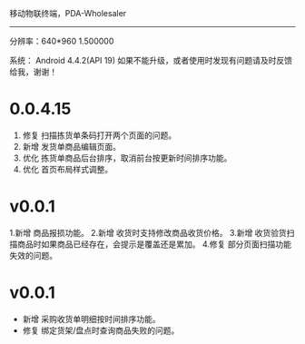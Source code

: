 移动物联终端，PDA-Wholesaler
***

分辨率：640*960 1.500000

系统： Android 4.4.2(API 19)
如果不能升级，或者使用时发现有问题请及时反馈给我，谢谢！

# 0.0.4.15
1. 修复 扫描拣货单条码打开两个页面的问题。
2. 新增 发货单商品编辑页面。
3. 优化 拣货单商品后台排序，取消前台按更新时间排序功能。
4. 优化 首页布局样式调整。

# v0.0.1
1.新增 商品报损功能。
2.新增 收货时支持修改商品收货价格。
3.新增 收货验货扫描商品时如果商品已经存在，会提示是覆盖还是累加。
4.修复 部分页面扫描功能失效的问题。

# v0.0.1
* 新增 采购收货单明细按时间排序功能。
* 修复 绑定货架/盘点时查询商品失败的问题。